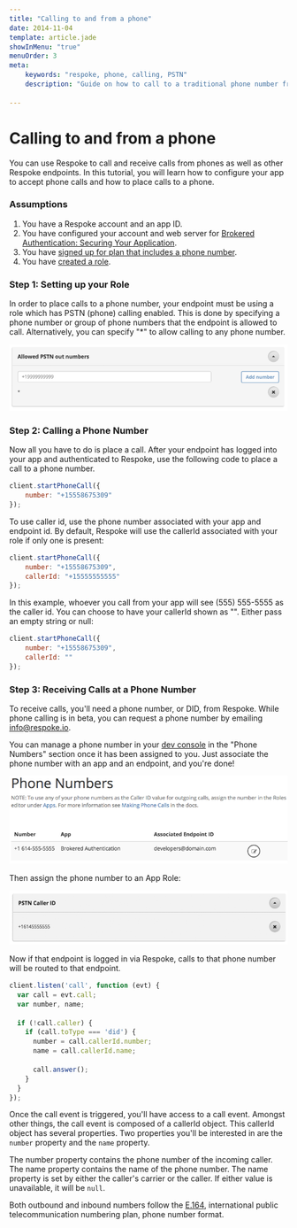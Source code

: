 ```yaml
---
title: "Calling to and from a phone"
date: 2014-11-04
template: article.jade
showInMenu: "true"
menuOrder: 3
meta:
    keywords: "respoke, phone, calling, PSTN"
    description: "Guide on how to call to a traditional phone number from your web browser using Respoke."

---
```


# Calling to and from a phone

You can use Respoke to call and receive calls from phones as well as other Respoke endpoints. In this tutorial, you will learn how to configure your app to accept phone calls and how to place calls to a phone.

### Assumptions

1. You have a Respoke account and an app ID.
2. You have configured your account and web server for [Brokered Authentication: Securing Your Application](/tutorials/brokered-auth.html).
3. You have [signed up for plan that includes a phone number](https://www.respoke.io/pricing/).
4. You have [created a role](/tutorials/roles-and-permissions.html).


### Step 1: Setting up your Role

In order to place calls to a phone number, your endpoint must be using a role which has PSTN (phone) calling enabled. This is done by specifying a phone number or group of phone numbers that the endpoint is allowed to call. Alternatively, you can specify "*" to allow calling to any phone number.

![screenshot of how to enable phone calling in the respoke developer console](allow-pstn-out-numbers.png)

### Step 2: Calling a Phone Number

Now all you have to do is place a call. After your endpoint has logged into your app and authenticated to Respoke, use the following code to place a call to a phone number.

```javascript
client.startPhoneCall({
    number: "+15558675309"
});
```

To use caller id, use the phone number associated with your app and endpoint id. By default, Respoke will use the callerId associated with your role if only one is present:

```javascript
client.startPhoneCall({
    number: "+15558675309",
    callerId: "+15555555555"
});
```

In this example, whoever you call from your app will see (555) 555-5555 as the caller id. You can choose to have your callerId shown as "<Unknown>". Either pass an empty string or null:

```javascript
client.startPhoneCall({
    number: "+15558675309",
    callerId: ""
});
```

### Step 3: Receiving Calls at a Phone Number

To receive calls, you'll need a phone number, or DID, from Respoke. While phone calling is in beta, you can request a phone number by emailing [info@respoke.io](mailto:info@respoke.io).

You can manage a phone number in your [dev console](https://portal.respoke.io/) in the "Phone Numbers" section once it has been assigned to you. Just associate the phone number with an app and an endpoint, and you're done!

![how to configure a phone number](phone-numbers.png)

Then assign the phone number to an App Role:

![assign the phone number to an App Role](pstn-caller-id.png)


Now if that endpoint is logged in via Respoke, calls to that phone number will be routed to that endpoint.

```javascript
client.listen('call', function (evt) {
  var call = evt.call;
  var number, name;
  
  if (!call.caller) {
    if (call.toType === 'did') {
      number = call.callerId.number;
      name = call.callerId.name;
      
      call.answer();
    }
  }
});
```

Once the call event is triggered, you'll have access to a call event. Amongst other things, the call event is composed of a callerId object. This callerId object has several properties. Two properties you'll be interested in are the `number` property and the `name` property. 

The number property contains the phone number of the incoming caller. The name property contains the name of the phone number. The name property is set by either the caller's carrier or the caller. If either value is unavailable, it will be `null`.

Both outbound and inbound numbers follow the [E.164](http://en.wikipedia.org/wiki/E.164#DNS_mapping_of_E.164_numbers), international public telecommunication numbering plan, phone number format.
